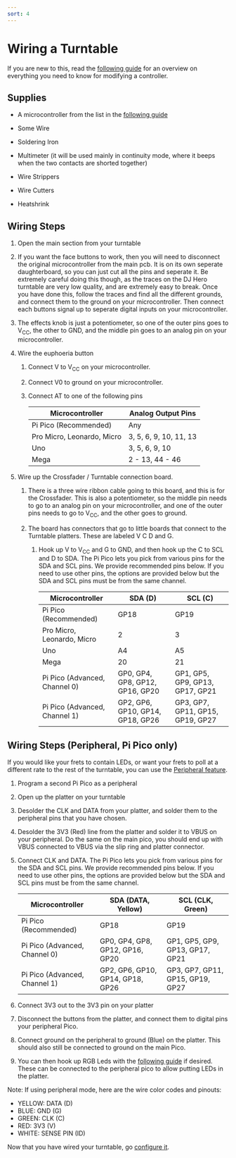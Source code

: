 ```yaml
---
sort: 4
---
```


# Wiring a Turntable

If you are new to this, read the [following guide](https://santroller.tangentmc.net/wiring_guides/general.html) for an overview on everything you need to know for modifying a controller.

## Supplies

- A microcontroller from the list in the [following guide](https://santroller.tangentmc.net/wiring_guides/general.html)

- Some Wire
- Soldering Iron
- Multimeter (it will be used mainly in continuity mode, where it beeps when the two contacts are shorted together)
- Wire Strippers
- Wire Cutters
- Heatshrink

## Wiring Steps

1. Open the main section from your turntable
2. If you want the face buttons to work, then you will need to disconnect the original microcontroller from the main pcb. It is on its own seperate daughterboard, so you can just cut all the pins and seperate it. Be extremely careful doing this though, as the traces on the DJ Hero turntable are very low quality, and are extremely easy to break. Once you have done this, follow the traces and find all the different grounds, and connect them to the ground on your microcontroller. Then connect each buttons signal up to seperate digital inputs on your microcontroller.
3. The effects knob is just a potentiometer, so one of the outer pins goes to V<sub>CC</sub>, the other to GND, and the middle pin goes to an analog pin on your microcontroller.
4. Wire the euphoeria button
   1. Connect V to V<sub>CC</sub> on your microcontroller.
   3. Connect V0 to ground on your microcontroller.
   3. Connect AT to one of the following pins

      | Microcontroller            | Analog Output Pins     |
      | -------------------------- | ---------------------- |
      | Pi Pico (Recommended)      | Any                    |
      | Pro Micro, Leonardo, Micro | 3, 5, 6, 9, 10, 11, 13 |
      | Uno                        | 3, 5, 6, 9, 10         |
      | Mega                       | 2 - 13, 44 - 46        |

5. Wire up the Crossfader / Turntable connection board.

   1. There is a three wire ribbon cable going to this board, and this is for the Crossfader. This is also a potentiometer, so the middle pin needs to go to an analog pin on your microcontroller, and one of the outer pins needs to go to V<sub>CC</sub>, and the other goes to ground.
   2. The board has connectors that go to little boards that connect to the Turntable platters. These are labeled V C D and G.

      1. Hook up V to V<sub>CC</sub> and G to GND, and then hook up the C to SCL and D to SDA. The Pi Pico lets you pick from various pins for the SDA and SCL pins. We provide recommended pins below. If you need to use other pins, the options are provided below but the SDA and SCL pins must be from the same channel.

         | Microcontroller               | SDA (D)                          | SCL (C)                          |
         | ----------------------------- | -------------------------------- | -------------------------------- |
         | Pi Pico (Recommended)         | GP18                             | GP19                             |
         | Pro Micro, Leonardo, Micro    | 2                                | 3                                |
         | Uno                           | A4                               | A5                               |
         | Mega                          | 20                               | 21                               |
         | Pi Pico (Advanced, Channel 0) | GP0, GP4, GP8, GP12, GP16, GP20  | GP1, GP5, GP9, GP13, GP17, GP21  |
         | Pi Pico (Advanced, Channel 1) | GP2, GP6, GP10, GP14, GP18, GP26 | GP3, GP7, GP11, GP15, GP19, GP27 |

## Wiring Steps (Peripheral, Pi Pico only)

If you would like your frets to contain LEDs, or want your frets to poll at a different rate to the rest of the turntable, you can use the [Peripheral feature](https://santroller.tangentmc.net/wiring_guides/peripheral.html).

1. Program a second Pi Pico as a peripheral
2. Open up the platter on your turntable
3. Desolder the CLK and DATA from your platter, and solder them to the peripheral pins that you have chosen.
4. Desolder the 3V3 (Red) line from the platter and solder it to VBUS on your peripheral. Do the same on the main pico, you should end up with VBUS connected to VBUS via the slip ring and platter connector.
5. Connect CLK and DATA. The Pi Pico lets you pick from various pins for the SDA and SCL pins. We provide recommended pins below. If you need to use other pins, the options are provided below but the SDA and SCL pins must be from the same channel.

   | Microcontroller               | SDA (DATA, Yellow)               | SCL (CLK, Green)                 |
   | ----------------------------- | -------------------------------- | -------------------------------- |
   | Pi Pico (Recommended)         | GP18                             | GP19                             |
   | Pi Pico (Advanced, Channel 0) | GP0, GP4, GP8, GP12, GP16, GP20  | GP1, GP5, GP9, GP13, GP17, GP21  |
   | Pi Pico (Advanced, Channel 1) | GP2, GP6, GP10, GP14, GP18, GP26 | GP3, GP7, GP11, GP15, GP19, GP27 |

6. Connect 3V3 out to the 3V3 pin on your platter
7. Disconnect the buttons from the platter, and connect them to digital pins your peripheral Pico.
8. Connect ground on the peripheral to ground (Blue) on the platter. This should also still be connected to ground on the main Pico.
9. You can then hook up RGB Leds with the [following guide](https://santroller.tangentmc.net/wiring_guides/leds.html) if desired. These can be connected to the peripheral pico to allow putting LEDs in the platter.

Note: If using peripheral mode, here are the wire color codes and pinouts:

- YELLOW: DATA (D)
- BLUE: GND (G)
- GREEN: CLK (C)
- RED: 3V3 (V)
- WHITE: SENSE PIN (ID)

Now that you have wired your turntable, go [configure it](https://santroller.tangentmc.net/tool/using.html).
